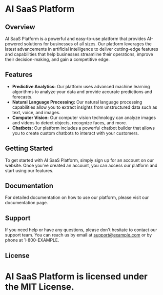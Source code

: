 # AI SaaS Platform

## Overview
AI SaaS Platform is a powerful and easy-to-use platform that provides AI-powered solutions for businesses of all sizes. Our platform leverages the latest advancements in artificial intelligence to deliver cutting-edge features and capabilities that help businesses streamline their operations, improve their decision-making, and gain a competitive edge.

## Features
- **Predictive Analytics:** Our platform uses advanced machine learning algorithms to analyze your data and provide accurate predictions and forecasts.
- **Natural Language Processing:** Our natural language processing capabilities allow you to extract insights from unstructured data such as text, voice, and images.
- **Computer Vision:** Our computer vision technology can analyze images and videos to detect objects, recognize faces, and more.
- **Chatbots:** Our platform includes a powerful chatbot builder that allows you to create custom chatbots to interact with your customers.

## Getting Started
To get started with AI SaaS Platform, simply sign up for an account on our website. Once you've created an account, you can access our platform and start using our features.

## Documentation
For detailed documentation on how to use our platform, please visit our documentation page.

## Support
If you need help or have any questions, please don't hesitate to contact our support team. You can reach us by email at support@example.com or by phone at 1-800-EXAMPLE.

## License
AI SaaS Platform is licensed under the MIT License.
==================================================================================================================================

